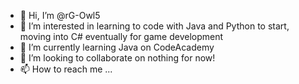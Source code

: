 - 👋 Hi, I’m @rG-Owl5
- 👀 I’m interested in learning to code with Java and Python to start, moving into C# eventually for game development
- 🌱 I’m currently learning Java on CodeAcademy
- 💞️ I’m looking to collaborate on nothing for now!
- 📫 How to reach me ...

<!---
rG-Owl5/rG-Owl5 is a ✨ special ✨ repository because its `README.md` (this file) appears on your GitHub profile.
You can click the Preview link to take a look at your changes.
--->

